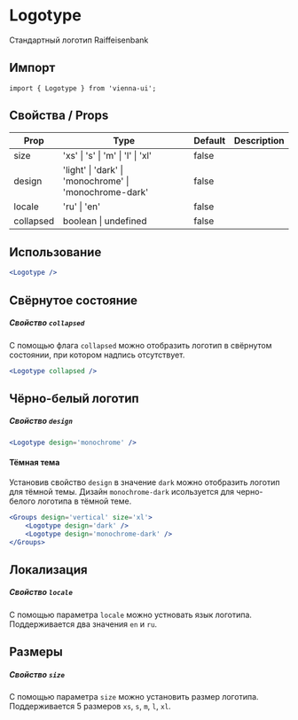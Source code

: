 # Logotype

Стандартный логотип Raiffeisenbank

## Импорт

```
import { Logotype } from 'vienna-ui';
```

## Свойства / Props

| Prop      | Type                                                   | Default | Description |
| --------- | ------------------------------------------------------ | ------- | ----------- |
| size      | 'xs' \| 's' \| 'm' \| 'l' \| 'xl'                      | false   |
| design    | 'light' \| 'dark' \| 'monochrome' \| 'monochrome-dark' | false   |
| locale    | 'ru' \| 'en'                                           | false   |
| collapsed | boolean \| undefined                                   | false   |

## Использование

```jsx
<Logotype />
```

## Свёрнутое состояние

##### Свойство `collapsed`

С помощью флага `collapsed` можно отобразить логотип в свёрнутом состоянии, при котором надпись отсутствует.

```jsx
<Logotype collapsed />
```

## Чёрно-белый логотип

##### Свойство `design`

```jsx
<Logotype design='monochrome' />
```

#### Тёмная тема

Установив свойство `design` в значение `dark` можно отобразить логотип для тёмной темы. Дизайн `monochrome-dark` исользуется для черно-белого логотипа в тёмной теме.

```jsx
<Groups design='vertical' size='xl'>
    <Logotype design='dark' />
    <Logotype design='monochrome-dark' />
</Groups>
```

## Локализация

##### Свойство `locale`

С помощью параметра `locale` можно устновать язык логотипа. Поддерживается два значения `en` и `ru`.

## Размеры

##### Свойство `size`

С помощью параметра `size` можно установить размер логотипа. Поддерживается 5 размеров `xs`, `s`, `m`, `l`, `xl`.
